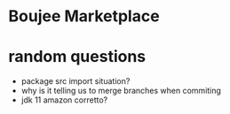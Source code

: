 # Boujee Marketplace


# random questions
- package src import situation?
- why is it telling us to merge branches when commiting
- jdk 11 amazon corretto?
